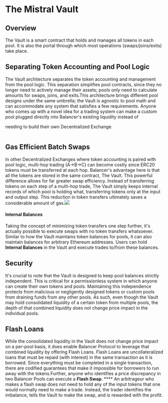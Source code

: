 # The Mistral Vault

## Overview <a href="#overview" id="overview"></a>

The Vault is a smart contract that holds and manages all tokens in each pool. It is also the portal through which most operations (swaps/joins/exits) take place.

## Separating Token Accounting and Pool Logic <a href="#separating-token-accounting-and-pool-logic" id="separating-token-accounting-and-pool-logic"></a>

The Vault architecture separates the token accounting and management from the pool logic. This separation simplifies pool contracts, since they no longer need to actively manage their assets; pools only need to calculate amounts for swaps, joins, and exits.This architecture brings different pool designs under the same umbrella; the Vault is agnostic to pool math and can accommodate any system that satisfies a few requirements. Anyone who comes up with a novel idea for a trading system can make a custom pool plugged directly into Balancer's existing liquidity instead of

needing to build their own Decentralized Exchange.

<figure><img src="https://1718773110-files.gitbook.io/~/files/v0/b/gitbook-x-prod.appspot.com/o/spaces%2Friurf5v1s63ePRkLXbsZ%2Fuploads%2Fgit-blob-0676f94276c01842db6b9d7584d5d9892865a221%2Fvault.png?alt=media" alt=""><figcaption></figcaption></figure>

## Gas Efficient Batch Swaps <a href="#gas-efficient-batch-swaps" id="gas-efficient-batch-swaps"></a>

In other Decentralized Exchanges where token accounting is paired with pool logic, multi-hop trading (A->B->C) can become costly since ERC20 tokens must be transferred at each hop. Balancer's advantage here is that all the tokens are stored in the same contract, The Vault. This powerful difference allows for far greater swap efficiency. Instead of transferring tokens on each step of a multi-hop trade, The Vault simply keeps internal records of which pool is holding what, transferring tokens only at the input and output step. This reduction in token transfers ultimately saves a considerable amount of gas.![](https://1718773110-files.gitbook.io/\~/files/v0/b/gitbook-x-prod.appspot.com/o/spaces%2Friurf5v1s63ePRkLXbsZ%2Fuploads%2Fgit-blob-2232b6faf647159c30364344d50965de428ba565%2Fgascomparisonbatchswap.png?alt=media)

#### Internal Balances <a href="#internal-balances" id="internal-balances"></a>

Taking the concept of minimizing token transfers one step further, it's actually possible to execute swaps with no token transfers whatsoever. Similar to how the Vault maintains token balances for pools, it can also maintain balances for arbitrary Ethereum addresses. Users can hold **Internal Balances** in the Vault and execute trades to/from these balances.

## Security <a href="#security" id="security"></a>

It's crucial to note that the Vault is designed to keep pool balances strictly independent. This is critical for a permissionless system in which anyone can create their own tokens and pools. Maintaining this independence protects from malicious or negligently designed tokens or custom pools from draining funds from any other pools. As such, even though the Vault may hold consolidated liquidity of a certain token from multiple pools, the depth of that combined liquidity does not change price impact in the individual pools.

## Flash Loans <a href="#flash-loans" id="flash-loans"></a>

While the consolidated liquidity in the Vault does not change price impact on a per-pool basis, it does enable Balancer Protocol to leverage that combined liquidity by offering Flash Loans. Flash Loans are uncollateralized loans that must be repaid (with interest) in the same transaction as it is borrowed. Since everything must be completed in a single transaction, there are codified guarantees that make it impossible for borrowers to run away with the tokens.Further, anyone who identifies a price discrepancy in two Balancer Pools can execute a **Flash Swap**. \*\*\*\* An arbitrageur who makes a flash swap does not need to hold any of the input tokens that one would normally need to make a trade. Instead, the trader identifies the imbalance, tells the Vault to make the swap, and is rewarded with the profit.
